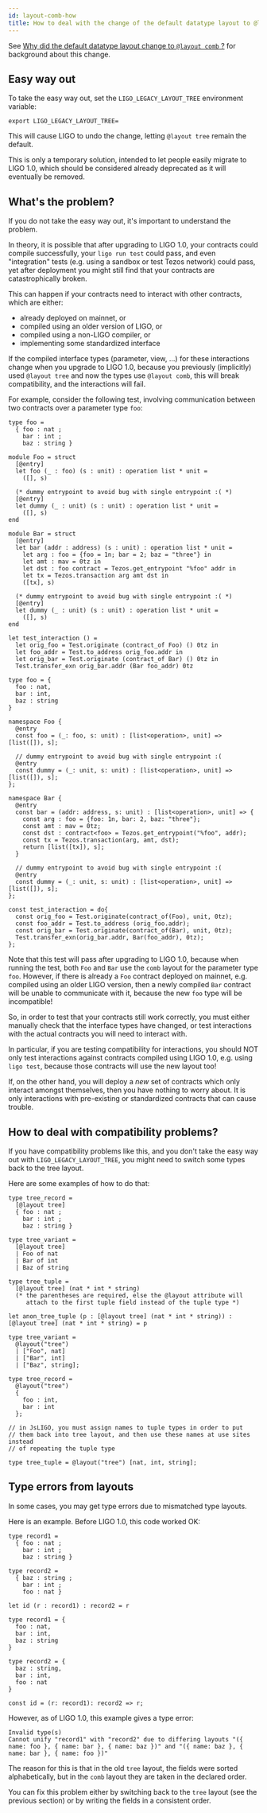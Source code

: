 ```yaml
---
id: layout-comb-how
title: How to deal with the change of the default datatype layout to @layout comb ?
---
```


See [Why did the default datatype layout change to `@layout comb` ?](layout-comb-why.md)
for background about this change.

## Easy way out

To take the easy way out, set the `LIGO_LEGACY_LAYOUT_TREE`
environment variable:

```shell
export LIGO_LEGACY_LAYOUT_TREE=
```

This will cause LIGO to undo the change, letting `@layout tree` remain
the default.

This is only a temporary solution, intended to let people easily
migrate to LIGO 1.0, which should be considered already deprecated
as it will eventually be removed.

## What's the problem?

If you do not take the easy way out, it's important to understand the
problem.

In theory, it is possible that after upgrading to LIGO 1.0, your
contracts could compile successfully, your `ligo run test` could pass,
and even "integration" tests (e.g. using a sandbox or test Tezos
network) could pass, yet after deployment you might still find that
your contracts are catastrophically broken.

This can happen if your contracts need to interact with other
contracts, which are either:

- already deployed on mainnet, or
- compiled using an older version of LIGO, or
- compiled using a non-LIGO compiler, or
- implementing some standardized interface

If the compiled interface types (parameter, view, ...) for these
interactions change when you upgrade to LIGO 1.0, because you
previously (implicitly) used `@layout tree` and now the types use
`@layout comb`, this will break compatibility, and the interactions
will fail.

For example, consider the following test, involving communication
between two contracts over a parameter type `foo`:

<Syntax syntax="cameligo">

```cameligo
type foo =
  { foo : nat ;
    bar : int ;
    baz : string }

module Foo = struct
  [@entry]
  let foo (_ : foo) (s : unit) : operation list * unit =
    ([], s)

  (* dummy entrypoint to avoid bug with single entrypoint :( *)
  [@entry]
  let dummy (_ : unit) (s : unit) : operation list * unit =
    ([], s)
end

module Bar = struct
  [@entry]
  let bar (addr : address) (s : unit) : operation list * unit =
    let arg : foo = {foo = 1n; bar = 2; baz = "three"} in
    let amt : mav = 0tz in
    let dst : foo contract = Tezos.get_entrypoint "%foo" addr in
    let tx = Tezos.transaction arg amt dst in
    ([tx], s)

  (* dummy entrypoint to avoid bug with single entrypoint :( *)
  [@entry]
  let dummy (_ : unit) (s : unit) : operation list * unit =
    ([], s)
end

let test_interaction () =
  let orig_foo = Test.originate (contract_of Foo) () 0tz in
  let foo_addr = Test.to_address orig_foo.addr in
  let orig_bar = Test.originate (contract_of Bar) () 0tz in
  Test.transfer_exn orig_bar.addr (Bar foo_addr) 0tz
```

</Syntax>

<Syntax syntax="jsligo">

```jsligo
type foo = {
  foo : nat,
  bar : int,
  baz : string
}

namespace Foo {
  @entry
  const foo = (_: foo, s: unit) : [list<operation>, unit] => [list([]), s];

  // dummy entrypoint to avoid bug with single entrypoint :(
  @entry
  const dummy = (_: unit, s: unit) : [list<operation>, unit] => [list([]), s];
};

namespace Bar {
  @entry
  const bar = (addr: address, s: unit) : [list<operation>, unit] => {
    const arg : foo = {foo: 1n, bar: 2, baz: "three"};
    const amt : mav = 0tz;
    const dst : contract<foo> = Tezos.get_entrypoint("%foo", addr);
    const tx = Tezos.transaction(arg, amt, dst);
    return [list([tx]), s];
  }

  // dummy entrypoint to avoid bug with single entrypoint :(
  @entry
  const dummy = (_: unit, s: unit) : [list<operation>, unit] => [list([]), s];
};

const test_interaction = do{
  const orig_foo = Test.originate(contract_of(Foo), unit, 0tz);
  const foo_addr = Test.to_address (orig_foo.addr);
  const orig_bar = Test.originate(contract_of(Bar), unit, 0tz);
  Test.transfer_exn(orig_bar.addr, Bar(foo_addr), 0tz);
};
```

</Syntax>

Note that this test will pass after upgrading to LIGO 1.0, because
when running the test, both `Foo` and `Bar` use the `comb` layout for
the parameter type `foo`. However, if there is already a `Foo`
contract deployed on mainnet, e.g. compiled using an older LIGO
version, then a newly compiled `Bar` contract will be unable to
communicate with it, because the new `foo` type will be incompatible!

So, in order to test that your contracts still work correctly, you
must either manually check that the interface types have changed, or
test interactions with the actual contracts you will need to interact
with.

In particular, if you are testing compatibility for interactions, you
should NOT only test interactions against contracts compiled using
LIGO 1.0, e.g. using `ligo test`, because those contracts will use the
new layout too!

If, on the other hand, you will deploy a _new_ set of contracts which
only interact amongst themselves, then you have nothing to worry
about. It is only interactions with pre-existing or standardized
contracts that can cause trouble.

## How to deal with compatibility problems?

If you have compatibility problems like this, and you don't take the
easy way out with `LIGO_LEGACY_LAYOUT_TREE`, you might need to switch
some types back to the tree layout.

Here are some examples of how to do that:

<Syntax syntax="cameligo">

```cameligo
type tree_record =
  [@layout tree]
  { foo : nat ;
    bar : int ;
    baz : string }

type tree_variant =
  [@layout tree]
  | Foo of nat
  | Bar of int
  | Baz of string

type tree_tuple =
  [@layout tree] (nat * int * string)
  (* the parentheses are required, else the @layout attribute will
     attach to the first tuple field instead of the tuple type *)

let anon_tree_tuple (p : [@layout tree] (nat * int * string)) : [@layout tree] (nat * int * string) = p
```

</Syntax>

<Syntax syntax="jsligo">

```jsligo
type tree_variant =
  @layout("tree")
  | ["Foo", nat]
  | ["Bar", int]
  | ["Baz", string];

type tree_record =
  @layout("tree")
  {
    foo : int,
    bar : int
  };

// in JsLIGO, you must assign names to tuple types in order to put
// them back into tree layout, and then use these names at use sites instead
// of repeating the tuple type

type tree_tuple = @layout("tree") [nat, int, string];
```

</Syntax>

## Type errors from layouts

In some cases, you may get type errors due to mismatched type layouts.

Here is an example. Before LIGO 1.0, this code worked OK:

<Syntax syntax="cameligo">

```cameligo skip
type record1 =
  { foo : nat ;
    bar : int ;
    baz : string }

type record2 =
  { baz : string ;
    bar : int ;
    foo : nat }

let id (r : record1) : record2 = r
```

</Syntax>

<Syntax syntax="jsligo">

```jsligo skip
type record1 = {
  foo : nat,
  bar : int,
  baz : string
}

type record2 = {
  baz : string,
  bar : int,
  foo : nat
}

const id = (r: record1): record2 => r;
```

</Syntax>

However, as of LIGO 1.0, this example gives a type error:

```
Invalid type(s)
Cannot unify "record1" with "record2" due to differing layouts "({ name: foo }, { name: bar }, { name: baz })" and "({ name: baz }, { name: bar }, { name: foo })"
```

The reason for this is that in the old `tree` layout, the fields were sorted alphabetically, but in the `comb` layout they are taken in the declared order.

You can fix this problem either by switching back to the `tree` layout (see the previous section) or by writing the fields in a consistent order.

<!-- updated use of entry -->